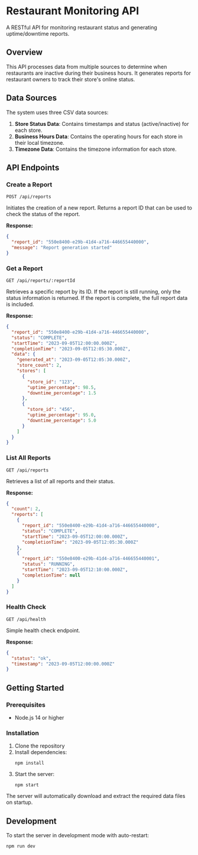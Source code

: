 # Restaurant Monitoring API

A RESTful API for monitoring restaurant status and generating uptime/downtime reports.

## Overview

This API processes data from multiple sources to determine when restaurants are inactive during their business hours. It generates reports for restaurant owners to track their store's online status.

## Data Sources

The system uses three CSV data sources:
1. **Store Status Data**: Contains timestamps and status (active/inactive) for each store.
2. **Business Hours Data**: Contains the operating hours for each store in their local timezone.
3. **Timezone Data**: Contains the timezone information for each store.

## API Endpoints

### Create a Report
```
POST /api/reports
```
Initiates the creation of a new report. Returns a report ID that can be used to check the status of the report.

**Response:**
```json
{
  "report_id": "550e8400-e29b-41d4-a716-446655440000",
  "message": "Report generation started"
}
```

### Get a Report
```
GET /api/reports/:reportId
```
Retrieves a specific report by its ID. If the report is still running, only the status information is returned. If the report is complete, the full report data is included.

**Response:**
```json
{
  "report_id": "550e8400-e29b-41d4-a716-446655440000",
  "status": "COMPLETE",
  "startTime": "2023-09-05T12:00:00.000Z",
  "completionTime": "2023-09-05T12:05:30.000Z",
  "data": {
    "generated_at": "2023-09-05T12:05:30.000Z",
    "store_count": 2,
    "stores": [
      {
        "store_id": "123",
        "uptime_percentage": 98.5,
        "downtime_percentage": 1.5
      },
      {
        "store_id": "456",
        "uptime_percentage": 95.0,
        "downtime_percentage": 5.0
      }
    ]
  }
}
```

### List All Reports
```
GET /api/reports
```
Retrieves a list of all reports and their status.

**Response:**
```json
{
  "count": 2,
  "reports": [
    {
      "report_id": "550e8400-e29b-41d4-a716-446655440000",
      "status": "COMPLETE",
      "startTime": "2023-09-05T12:00:00.000Z",
      "completionTime": "2023-09-05T12:05:30.000Z"
    },
    {
      "report_id": "550e8400-e29b-41d4-a716-446655440001",
      "status": "RUNNING",
      "startTime": "2023-09-05T12:10:00.000Z",
      "completionTime": null
    }
  ]
}
```

### Health Check
```
GET /api/health
```
Simple health check endpoint.

**Response:**
```json
{
  "status": "ok",
  "timestamp": "2023-09-05T12:00:00.000Z"
}
```

## Getting Started

### Prerequisites
- Node.js 14 or higher

### Installation
1. Clone the repository
2. Install dependencies:
   ```
   npm install
   ```
3. Start the server:
   ```
   npm start
   ```

The server will automatically download and extract the required data files on startup.

## Development
To start the server in development mode with auto-restart:
```
npm run dev
```
